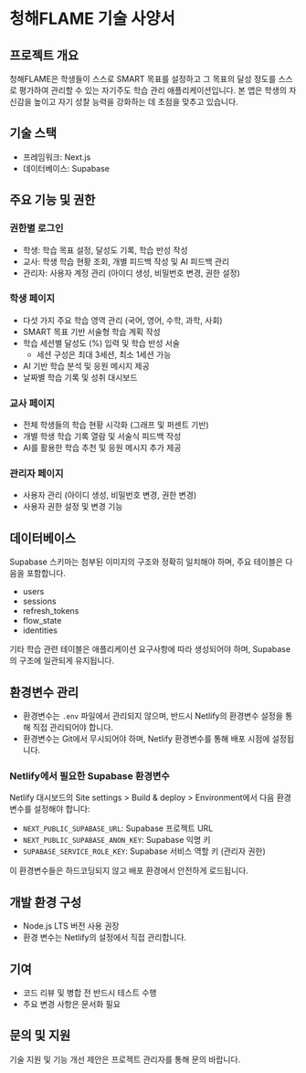 # 청해FLAME 기술 사양서

## 프로젝트 개요
청해FLAME은 학생들이 스스로 SMART 목표를 설정하고 그 목표의 달성 정도를 스스로 평가하여 관리할 수 있는 자기주도 학습 관리 애플리케이션입니다. 본 앱은 학생의 자신감을 높이고 자기 성찰 능력을 강화하는 데 초점을 맞추고 있습니다.

## 기술 스택
- 프레임워크: Next.js
- 데이터베이스: Supabase

## 주요 기능 및 권한

### 권한별 로그인
- 학생: 학습 목표 설정, 달성도 기록, 학습 반성 작성
- 교사: 학생 학습 현황 조회, 개별 피드백 작성 및 AI 피드백 관리
- 관리자: 사용자 계정 관리 (아이디 생성, 비밀번호 변경, 권한 설정)

### 학생 페이지
- 다섯 가지 주요 학습 영역 관리 (국어, 영어, 수학, 과학, 사회)
- SMART 목표 기반 서술형 학습 계획 작성
- 학습 세션별 달성도 (%) 입력 및 학습 반성 서술
  - 세션 구성은 최대 3세션, 최소 1세션 가능
- AI 기반 학습 분석 및 응원 메시지 제공
- 날짜별 학습 기록 및 성취 대시보드

### 교사 페이지
- 전체 학생들의 학습 현황 시각화 (그래프 및 퍼센트 기반)
- 개별 학생 학습 기록 열람 및 서술식 피드백 작성
- AI를 활용한 학습 추천 및 응원 메시지 추가 제공

### 관리자 페이지
- 사용자 관리 (아이디 생성, 비밀번호 변경, 권한 변경)
- 사용자 권한 설정 및 변경 기능

## 데이터베이스
Supabase 스키마는 첨부된 이미지의 구조와 정확히 일치해야 하며, 주요 테이블은 다음을 포함합니다.
- users
- sessions
- refresh_tokens
- flow_state
- identities

기타 학습 관련 테이블은 애플리케이션 요구사항에 따라 생성되어야 하며, Supabase의 구조에 일관되게 유지됩니다.

## 환경변수 관리
- 환경변수는 `.env` 파일에서 관리되지 않으며, 반드시 Netlify의 환경변수 설정을 통해 직접 관리되어야 합니다.
- 환경변수는 Git에서 무시되어야 하며, Netlify 환경변수를 통해 배포 시점에 설정됩니다.

### Netlify에서 필요한 Supabase 환경변수
Netlify 대시보드의 Site settings > Build & deploy > Environment에서 다음 환경변수를 설정해야 합니다:

- `NEXT_PUBLIC_SUPABASE_URL`: Supabase 프로젝트 URL
- `NEXT_PUBLIC_SUPABASE_ANON_KEY`: Supabase 익명 키
- `SUPABASE_SERVICE_ROLE_KEY`: Supabase 서비스 역할 키 (관리자 권한)

이 환경변수들은 하드코딩되지 않고 배포 환경에서 안전하게 로드됩니다.

## 개발 환경 구성
- Node.js LTS 버전 사용 권장
- 환경 변수는 Netlify의 설정에서 직접 관리합니다.

## 기여
- 코드 리뷰 및 병합 전 반드시 테스트 수행
- 주요 변경 사항은 문서화 필요

## 문의 및 지원
기술 지원 및 기능 개선 제안은 프로젝트 관리자를 통해 문의 바랍니다.